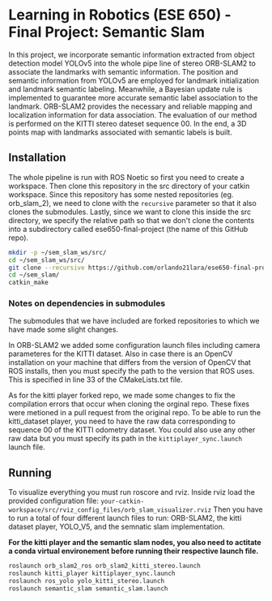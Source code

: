 # Learning in Robotics (ESE 650) - Final Project: Semantic Slam
In this project, we incorporate semantic information extracted from object detection model YOLOv5 into the
whole pipe line of stereo ORB-SLAM2 to associate the landmarks with semantic information. The position and semantic
information from YOLOv5 are employed for landmark initialization and landmark semantic labeling. Meanwhile, a Bayesian
update rule is implemented to guarantee more accurate semantic label association to the landmark. ORB-SLAM2 provides the
necessary and reliable mapping and localization information for data association. The evaluation of our method is performed
on the KITTI stereo dateset sequence 00. In the end, a 3D points map with landmarks associated with semantic labels is built.

## Installation
The whole pipeline is run with ROS Noetic so first you need to create a workspace. Then clone this repository in the src directory of your catkin workspace. Since this repository has some nested repositories (eg. orb_slam_2), we need to clone with the ```recursive``` parameter so that it also clones the submodules. Lastly, since we want to clone this inside the src directory, we specify the relative path so that we don't clone the contents into a subdirectory called ese650-final-project (the name of this GitHub repo).
```bash
mkdir -p ~/sem_slam_ws/src/
cd ~/sem_slam_ws/src/
git clone --recursive https://github.com/orlando21lara/ese650-final-project.git ./
cd ~/sem_slam/
catkin_make
```

### Notes on dependencies in submodules
The submodules that we have included are forked repositories to which we have made some slight changes.

In ORB-SLAM2 we added some configuration launch files including camera parameteres for the KITTI dataset. Also in case there is an OpenCV installation on your machine that differs from the version of OpenCV that ROS installs, then you must specify the path to the version that ROS uses. This is specified in line 33 of the CMakeLists.txt file.

As for the kitti player forked repo, we made some changes to fix the compilation errors that occur when cloning the orginal repo. These fixes were metioned in a pull request from the original repo. To be able to run the kitti_dataset player, you need to have the raw data corresponding to sequence 00 of the KITTI odometry dataset. You could also use any other raw data but you must specify its path in the ```kittiplayer_sync.launch``` launch file.

## Running
To visualize everything you must run roscore and rviz. Inside rviz load the provided configuration file: ```your-catkin-workspace/src/rviz_config_files/orb_slam_visualizer.rviz```
Then you have to run a total of four different launch files to run: ORB-SLAM2, the kitti dataset player, YOLO_V5, and the semnatic slam implementation.

**For the kitti player and the semantic slam nodes, you also need to actitate a conda virtual environement before running their respective launch file.**
```bash
roslaunch orb_slam2_ros orb_slam2_kitti_stereo.launch
roslaunch kitti_player kittiplayer_sync.launch
roslaunch ros_yolo yolo_kitti_stereo.launch
roslaunch semantic_slam semantic_slam.launch
```
